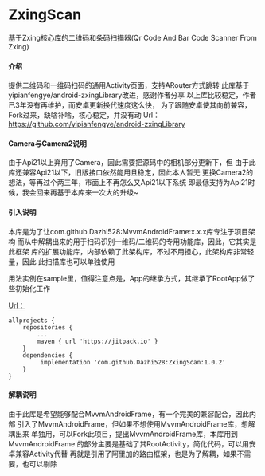 # ZxingScan

基于Zxing核心库的二维码和条码扫描器(Qr Code And Bar Code Scanner From Zxing)

#### 介绍
提供二维码和一维码扫码的通用Activity页面，支持ARouter方式跳转
此库基于yipianfengye/android-zxingLibrary改进，感谢作者分享
以上库比较稳定，作者已3年没有再维护，而安卓更新换代速度这么快，
为了跟随安卓使其向前兼容，Fork过来，缺啥补啥，核心稳定，并没有动
Url：https://github.com/yipianfengye/android-zxingLibrary

#### Camera与Camera2说明
由于Api21以上弃用了Camera，因此需要把源码中的相机部分更新下，但
由于此库还兼容Api21以下，旧版接口依然能用且稳定，因此本人暂无
更换Camera2的想法，等再过个两三年，市面上不再怎么又Api21以下系统
即最低支持为Api21时候，我会回来再基于本库来一次大的升级~

#### 引入说明
本库是为了让com.github.Dazhi528:MvvmAndroidFrame:x.x.x库专注于项目架构
而从中解耦出来的用于扫码识别一维码/二维码的专用功能库，因此，它其实是此框架
库的扩展功能库，内部依赖了此架构库，不过不用担心，此架构库非常轻量，因此
此扫描库也可以单独使用

用法实例在sample里，值得注意点是，App的继承方式，其继承了RootApp做了些初始化工作

[Url：](https://jitpack.io/#Dazhi528/ZxingScan)

```
allprojects {
	repositories {
		...
		maven { url 'https://jitpack.io' }
	}
	dependencies {
    	 implementation 'com.github.Dazhi528:ZxingScan:1.0.2'
    }
}

```

#### 解耦说明
由于此库是希望能够配合MvvmAndroidFrame，有一个完美的兼容配合，因此内部
引入了MvvmAndroidFrame，但如果不想使用MvvmAndroidFrame库，想解耦出来
单独用，可以Fork此项目，提出MvvmAndroidFrame库，本库用到MvvmAndroidFrame
的部分主要是基础了其RootActivity，简化代码，可以用安卓兼容Activity代替
再就是引用了阿里加的路由框架，也是为了解耦，如果不需要，也可以剔除